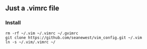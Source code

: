 ## Just a .vimrc file

### Install
```
rm -rf ~/.vim ~/.vimrc ~/.gvimrc
git clone https://github.com/seanewest/vim_config.git ~/.vim
ln -s ~/.vim/.vimrc ~/
```
